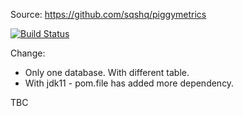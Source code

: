 Source: https://github.com/sqshq/piggymetrics

[![Build Status](https://travis-ci.com/cyx441984694/piggymetrics-own.svg?branch=master)](https://travis-ci.com/cyx441984694/piggymetrics-own)


Change:

* Only one database. With different table.
* With jdk11 - pom.file has added more dependency.


TBC
